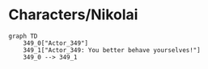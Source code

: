 # Characters/Nikolai


```mermaid
graph TD
    349_0["Actor_349"]
    349_1["Actor_349: You better behave yourselves!"]
    349_0 --> 349_1
```